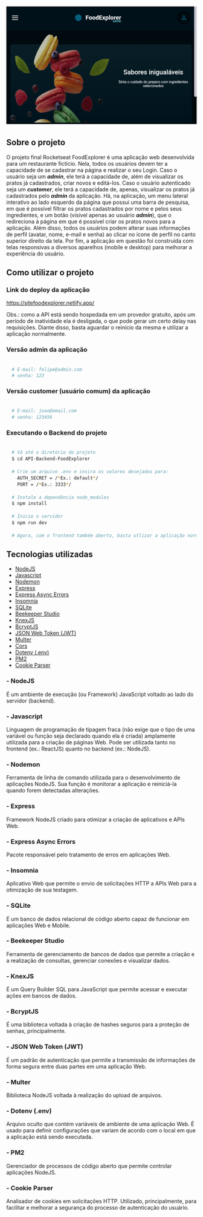 <h1 align = "center">
  <img src = "./src/assets/Banner.png">
</h1>

## Sobre o projeto

O projeto final Rocketseat FoodExplorer é uma aplicação web desenvolvida para um restaurante fictício. Nela, todos os usuários devem ter a capacidade de se cadastrar na página e realizar o seu Login. Caso o usuário seja um ***admin***, ele terá a capacidade de, além de visualizar os pratos já cadastrados, criar novos e editá-los. Caso o usuário autenticado seja um ***customer***, ele terá a capacidade de, apenas, visualizar os pratos já cadastrados pelo ***admin*** da aplicação. Há, na aplicação, um menu lateral interativo ao lado esquerdo da página que possui uma barra de pesquisa, em que é possível filtrar os pratos cadastrados por nome e pelos seus ingredientes, e um botão (visível apenas ao usuário ***admin***), que o redireciona à página em que é possível criar os pratos novos para a aplicação. Além disso, todos os usuários podem alterar suas informações de perfil (avatar, nome, e-mail e senha) ao clicar no ícone de perfil no canto superior direito da tela. Por fim, a aplicação em questão foi construída com telas responsivas a diversos aparelhos (mobile e desktop) para melhorar a experiência do usuário.


## Como utilizar o projeto

### Link do deploy da aplicação

https://sitefoodexplorer.netlify.app/

Obs.: como a API está sendo hospedada em um provedor gratuito, após um período de inatividade ela é desligada, o que pode gerar um certo delay nas requisições. Diante disso, basta aguardar o reinício da mesma e utilizar a aplicação normalmente.

### Versão admin da aplicação

```bash

  # E-mail: felipe@admin.com
  # senha: 123

```

### Versão customer (usuário comum) da aplicação

```bash

  # E-mail: joao@email.com
  # senha: 123456

```
 
### Executando o Backend do projeto

```bash

  # Vá até o diretório do projeto
  $ cd API-Backend-FoodExplorer

  # Crie um arquivo .env e insira os valores desejados para:
    AUTH_SECRET = /*Ex.: default*/
    PORT = /*Ex.: 3333*/

  # Instale a dependência node_modules
  $ npm install

  # Inicie o servidor 
  $ npm run dev

  # Agora, com o frontend também aberto, basta utlizar a aplicação normalmente 

```

## Tecnologias utilizadas 

- [NodeJS](https://nodejs.org/en)
- [Javascript]()
- [Nodemon](https://nodemon.io/)
- [Express](https://expressjs.com/pt-br/)
- [Express Async Errors](https://www.npmjs.com/package/express-async-errors)
- [Insomnia](https://insomnia.rest/download)
- [SQLite](https://www.sqlite.org/)
- [Beekeeper Studio](https://www.beekeeperstudio.io/)
- [KnexJS](https://knexjs.org/)
- [BcryptJS](https://www.npmjs.com/package/bcryptjs)
- [JSON Web Token (JWT)](https://www.npmjs.com/package/jsonwebtoken)
- [Multer](https://www.npmjs.com/package/multer)
- [Cors](https://www.npmjs.com/package/cors)
- [Dotenv (.env)](https://www.npmjs.com/package/dotenv)
- [PM2](https://pm2.keymetrics.io/)
- [Cookie Parser](https://www.npmjs.com/package/cookie-parser)

### - NodeJS

É um ambiente de execução (ou Framework) JavaScript voltado ao lado do servidor (backend). 

### - Javascript

Linguagem de programação de tipagem fraca (não exige que o tipo de uma variável ou função seja declarado quando ela é criada) amplamente utilizada para a criação de páginas Web. Pode ser utilizada tanto no frontend (ex.: ReactJS) quanto no backend (ex.: NodeJS).

### - Nodemon

Ferramenta de linha de comando utilizada para o desenvolvimento de aplicações NodeJS. Sua função é monitorar a aplicação e reiniciá-la quando forem detectadas alterações.

### - Express

Framework NodeJS criado para otimizar a criação de aplicativos e APIs Web.

### - Express Async Errors

Pacote responsável pelo tratamento de erros em aplicações Web.

### - Insomnia

Aplicativo Web que permite o envio de solicitações HTTP a APIs Web para a otimização de sua testagem.

### - SQLite

É um banco de dados relacional de código aberto capaz de funcionar em aplicações Web e Mobile.

### - Beekeeper Studio

Ferramenta de gerenciamento de bancos de dados que permite a criação e a realização de consultas, gerenciar conexões e visualizar dados.

### - KnexJS

É um Query Builder SQL para JavaScript que permite acessar e executar ações em bancos de dados.

### - BcryptJS

É uma biblioteca voltada à criação de hashes seguros para a proteção de senhas, principalmente.

### - JSON Web Token (JWT)

É um padrão de autenticação que permite a transmissão de informações de forma segura entre duas partes em uma aplicação Web. 

### - Multer

Biblioteca NodeJS voltada à realização do upload de arquivos.  

### - Dotenv (.env)

Arquivo oculto que contém variáveis de ambiente de uma aplicação Web. É usado para definir configurações que variam de acordo com o local em que a aplicação está sendo executada.

### - PM2

Gerenciador de processos de código aberto que permite controlar aplicações NodeJS.

### - Cookie Parser

Analisador de cookies em solicitações HTTP. Utilizado, principalmente, para facilitar e melhorar a segurança do processo de autenticação do usuário.